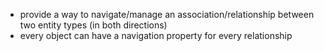 - provide a way to navigate/manage an association/relationship between two entity types (in both directions)
- every object can have a navigation property for every relationship     